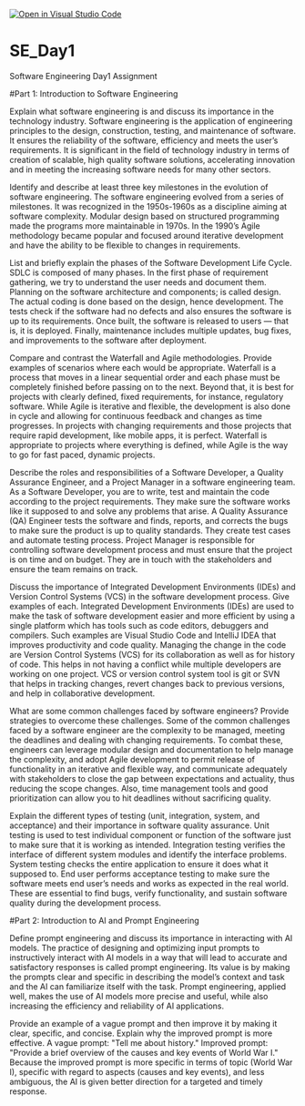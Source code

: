 [![Open in Visual Studio Code](https://classroom.github.com/assets/open-in-vscode-2e0aaae1b6195c2367325f4f02e2d04e9abb55f0b24a779b69b11b9e10269abc.svg)](https://classroom.github.com/online_ide?assignment_repo_id=18374845&assignment_repo_type=AssignmentRepo)
# SE_Day1
Software Engineering Day1 Assignment

#Part 1: Introduction to Software Engineering

Explain what software engineering is and discuss its importance in the technology industry.
Software engineering is the application of engineering principles to the design, construction, testing, and maintenance of software. It ensures the reliability of the software, efficiency and meets the user’s requirements. It is significant in the field of technology industry in terms of creation of scalable, high quality software solutions, accelerating innovation and in meeting the increasing software needs for many other sectors.

Identify and describe at least three key milestones in the evolution of software engineering.
The software engineering evolved from a series of milestones. It was recognized in the 1950s-1960s as a discipline aiming at software complexity. Modular design based on structured programming made the programs more maintainable in 1970s. In the 1990’s Agile methodology became popular and focused around iterative development and have the ability to be flexible to changes in requirements.

List and briefly explain the phases of the Software Development Life Cycle.
SDLC is composed of many phases. In the first phase of requirement gathering, we try to understand the user needs and document them. Planning on the software architecture and components; is called design. The actual coding is done based on the design, hence development. The tests check if the software had no defects and also ensures the software is up to its requirements. Once built, the software is released to users — that is, it is deployed. Finally, maintenance includes multiple updates, bug fixes, and improvements to the software after deployment.

Compare and contrast the Waterfall and Agile methodologies. Provide examples of scenarios where each would be appropriate.
Waterfall is a process that moves in a linear sequential order and each phase must be completely finished before passing on to the next. Beyond that, it is best for projects with clearly defined, fixed requirements, for instance, regulatory software. While Agile is iterative and flexible, the development is also done in cycle and allowing for continuous feedback and changes as time progresses. In projects with changing requirements and those projects that require rapid development, like mobile apps, it is perfect. Waterfall is appropriate to projects where everything is defined, while Agile is the way to go for fast paced, dynamic projects.

Describe the roles and responsibilities of a Software Developer, a Quality Assurance Engineer, and a Project Manager in a software engineering team.
As a Software Developer, you are to write, test and maintain the code according to the project requirements. They make sure the software works like it supposed to and solve any problems that arise. A Quality Assurance (QA) Engineer tests the software and finds, reports, and corrects the bugs to make sure the product is up to quality standards. They create test cases and automate testing process. Project Manager is responsible for controlling software development process and must ensure that the project is on time and on budget. They are in touch with the stakeholders and ensure the team remains on track.

Discuss the importance of Integrated Development Environments (IDEs) and Version Control Systems (VCS) in the software development process. Give examples of each.
Integrated Development Environments (IDEs) are used to make the task of software development easier and more efficient by using a single platform which has tools such as code editors, debuggers and compilers. Such examples are Visual Studio Code and IntelliJ IDEA that improves productivity and code quality. Managing the change in the code are Version Control Systems (VCS) for its collaboration as well as for history of code. This helps in not having a conflict while multiple developers are working on one project. VCS or version control system tool is git or SVN that helps in tracking changes, revert changes back to previous versions, and help in collaborative development.

What are some common challenges faced by software engineers? Provide strategies to overcome these challenges.
Some of the common challenges faced by a software engineer are the complexity to be managed, meeting the deadlines and dealing with changing requirements. To combat these, engineers can leverage modular design and documentation to help manage the complexity, and adopt Agile development to permit release of functionality in an iterative and flexible way, and communicate adequately with stakeholders to close the gap between expectations and actuality, thus reducing the scope changes. Also, time management tools and good prioritization can allow you to hit deadlines without sacrificing quality.

Explain the different types of testing (unit, integration, system, and acceptance) and their importance in software quality assurance.
Unit testing is used to test individual component or function of the software just to make sure that it is working as intended. Integration testing verifies the interface of different system modules and identify the interface problems. System testing checks the entire application to ensure it does what it supposed to. End user performs acceptance testing to make sure the software meets end user’s needs and works as expected in the real world. These are essential to find bugs, verify functionality, and sustain software quality during the development process.

#Part 2: Introduction to AI and Prompt Engineering


Define prompt engineering and discuss its importance in interacting with AI models.
The practice of designing and optimizing input prompts to instructively interact with AI models in a way that will lead to accurate and satisfactory responses is called prompt engineering. Its value is by making the prompts clear and specific in describing the model’s context and task and the AI can familiarize itself with the task. Prompt engineering, applied well, makes the use of AI models more precise and useful, while also increasing the efficiency and reliability of AI applications.

Provide an example of a vague prompt and then improve it by making it clear, specific, and concise. Explain why the improved prompt is more effective.
A vague prompt: "Tell me about history."
Improved prompt: "Provide a brief overview of the causes and key events of World War I."
Because the improved prompt is more specific in terms of topic (World War I), specific with regard to aspects (causes and key events), and less ambiguous, the AI is given better direction for a targeted and timely response.
